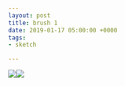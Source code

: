 ```yaml
---
layout: post
title: brush 1
date: 2019-01-17 05:00:00 +0000
tags:
- sketch

---
```

![]({{site.baseurl}}/assets/images/brush-test-zoom.png)![]({{site.baseurl}}/assets/images/brush-test-zoom2.png)